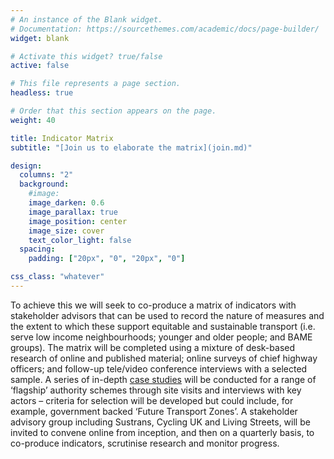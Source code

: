 ```yaml
---
# An instance of the Blank widget.
# Documentation: https://sourcethemes.com/academic/docs/page-builder/
widget: blank

# Activate this widget? true/false
active: false

# This file represents a page section.
headless: true

# Order that this section appears on the page.
weight: 40

title: Indicator Matrix
subtitle: "[Join us to elaborate the matrix](join.md)"

design:
  columns: "2"
  background:
    #image: 
    image_darken: 0.6
    image_parallax: true
    image_position: center
    image_size: cover
    text_color_light: false
  spacing:
    padding: ["20px", "0", "20px", "0"]

css_class: "whatever"
---
```


To achieve this we will seek to co-produce a matrix of indicators with stakeholder advisors that can be used to record the nature of measures and the extent to which these support equitable and sustainable transport (i.e. serve low income neighbourhoods; younger and older people; and BAME groups). The matrix will be completed using a mixture of desk-based research of online and published material; online surveys of chief highway officers; and follow-up tele/video conference interviews with a selected sample. A series of in-depth [case studies](/#projects) will be conducted for a range of ‘flagship’ authority schemes through site visits and interviews with key actors – criteria for selection will be developed but could include, for example, government backed ‘Future Transport Zones’. A stakeholder advisory group including Sustrans, Cycling UK and Living Streets, will be invited to convene online from inception, and then on a quarterly basis, to co-produce indicators, scrutinise research and monitor progress.
